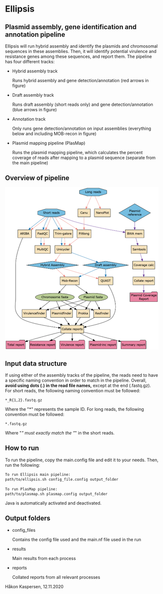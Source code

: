 # Ellipsis
## Plasmid assembly, gene identification and annotation pipeline

Ellipsis will run hybrid assembly and identify the plasmids and chromosomal sequences in these assemblies.
Then, it will identify potential virulence and resistance genes among these sequences, and report them. 
The pipeline has four different tracks:

- Hybrid assembly track

   Runs hybrid assembly and gene detection/annotation (red arrows in figure)

- Draft assembly track

   Runs draft assembly (short reads only) and gene detection/annotation (blue arrows in figure)

- Annotation track

   Only runs gene detection/annotation on input assemblies (everything below and including MOB-recon in figure)

- Plasmid mapping pipeline (PlasMap)

   Runs the plasmid mapping pipeline, which calculates the percent coverage of reads after mapping to a plasmid sequence (separate from the main pipeline)

## Overview of pipeline
![Ellipsis pipeline](pipeline.png)

## Input data structure
If using either of the assembly tracks of the pipeline, the reads need to have a specific naming convention in order to match in the pipeline.
Overall, **avoid using dots (.) in the read file names,** except at the end (.fastq.gz).
For short reads, the following naming convention must be followed:
```
*_R{1,2}.fastq.gz
```
Where the "*" represents the sample ID. For long reads, the following convention must be followed:
```
*.fastq.gz
```
Where "*" must exactly match the "*" in the short reads. 

## How to run
To run the pipeline, copy the main.config file and edit it to your needs.
Then, run the following:

```
To run Ellipsis main pipeline:
path/to/ellipsis.sh config_file.config output_folder

To run PlasMap pipeline:
path/to/plasmap.sh plasmap.config output_folder
```
Java is automatically activated and deactivated.

## Output folders

- config_files

   Contains the config file used and the main.nf file used in the run

- results

   Main results from each process

- reports

   Collated reports from all relevant processes

Håkon Kaspersen,
12.11.2020

